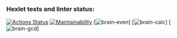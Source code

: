 ### Hexlet tests and linter status:
[![Actions Status](https://github.com/Utrian/python-project-lvl1/workflows/hexlet-check/badge.svg)](https://github.com/Utrian/python-project-lvl1/actions)
[![Maintainability](https://api.codeclimate.com/v1/badges/a99a88d28ad37a79dbf6/maintainability)](https://codeclimate.com/github/codeclimate/codeclimate/maintainability)
[![brain-even](https://asciinema.org/a/gFHLAF96FHl3EBqEzhK1q4fTZ)]
[![brain-calc](https://asciinema.org/a/kb5VrQcsIgL69CFXluaMfX9HG)]
[![brain-gcd](https://asciinema.org/a/x6Q8ydenMr7Y0BTLu9RLKfKnc)]